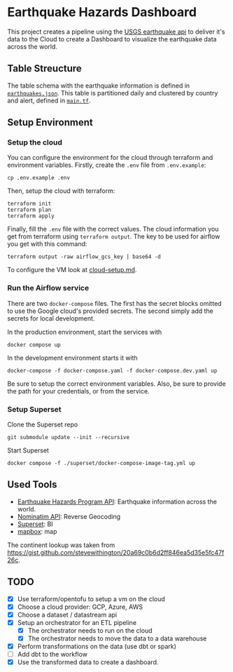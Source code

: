 # Earthquake Hazards Dashboard

This project creates a pipeline using the [USGS earthquake api](https://www.usgs.gov/programs/earthquake-hazards) to deliver it's data to the Cloud to create a Dashboard to visualize the earthquake data across the world.

## Table Streucture

The table schema with the earthquake information is defined in [`earthquakes.json`](/bigquery/earthquakes_schema.json).
This table is partitioned daily and clustered by country and alert, defined in [`main.tf`](/main.tf).

## Setup Environment

### Setup the cloud

You can configure the environment for the cloud through terraform and environment variables.
Firstly, create the `.env` file from `.env.example`:

```
cp .env.example .env
```

Then, setup the cloud with terraform:

```
terraform init
terraform plan
terraform apply
```

Finally, fill the `.env` file with the correct values.
The cloud information you get from terraform using `terraform output`.
The key to be used for airflow you get with this command:

```
terraform output -raw airflow_gcs_key | base64 -d
```

To configure the VM look at [cloud-setup.md](/docs/cloud-setup.md).

### Run the Airflow service

There are two `docker-compose` files.
The first has the secret blocks omitted to use the Google cloud's provided secrets.
The second simply add the secrets for local development.

In the production environment, start the services with

```
docker compose up
```

In the development environment starts it with

```
docker-compose -f docker-compose.yaml -f docker-compose.dev.yaml up
```

Be sure to setup the correct environment variables.
Also, be sure to provide the path for your credentials, or from the service.

### Setup Superset

Clone the Superset repo

```
git submodule update --init --recursive
```

Start Superset

```
docker compose -f ./superset/docker-compose-image-tag.yml up
```

## Used Tools

- [Earthquake Hazards Program API](https://earthquake.usgs.gov): Earthquake information across the world.
- [Nominatim API](https://nominatim.openstreetmap.org/ui/search.html): Reverse Geocoding
- [Superset](https://superset.apache.org/): BI
- [mapbox](https://www.mapbox.com/): map

The continent lookup was taken from <https://gist.github.com/stevewithington/20a69c0b6d2ff846ea5d35e5fc47f26c>.

## TODO

- [x] Use terraform/opentofu to setup a vm on the cloud
- [x] Choose a cloud provider: GCP, Azure, AWS
- [x] Choose a dataset / datastream api
- [x] Setup an orchestrator for an ETL pipeline
  - [x] The orchestrator needs to run on the cloud
  - [x] The orchestrator needs to move the data to a data warehouse
- [x] Perform transformations on the data (use dbt or spark)
- [ ] Add dbt to the workflow
- [x] Use the transformed data to create a dashboard.
